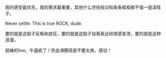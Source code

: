 我的感受最优先，我的需求最重要，其他什么世俗规训和条条框框都不值一提滚犊子。

Never settle. This is true ROCK, dude.

要的就是这股子反叛和疯狂，要的就是这股子自我表达和情感宣泄，要的就是这种浪漫。

超棒的live，牛逼疯了！热血沸腾简直不要太爽，感动！
